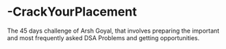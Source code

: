 # -CrackYourPlacement
The 45 days challenge of Arsh Goyal, that involves preparing the important and most frequently asked DSA Problems and getting opportunities.
